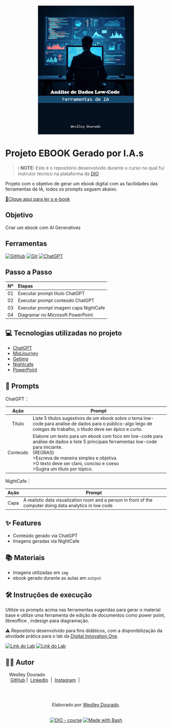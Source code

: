 

<p align="center">
<img 
    src="capa-ebook.png"
    width="300"  
/>
</p>



# Projeto EBOOK Gerado por I.A.s

 > ℹ️ **NOTE:** Este é o repositório desenvolvido durante o curso no qual fui instrutor técnico na plataforma da [DIO](https://dio.me)

Projeto com o objetivo de gerar um ebook digital com as facilidades das ferramentas de IA, todos os prompts
seguem abaixo.

<a href="/output/ebook-analise-de-dados-low-code.pdf" title="View PDF now"> 📕Clique aqui para ler o e-book</a>

## Objetivo
Criar um ebook com AI Generatives

## Ferramentas
[![GitHub](https://img.shields.io/badge/GitHub-000?style=for-the-badge&logo=github&logoColor=30A3DC)](https://docs.github.com/)
[![Git](https://img.shields.io/badge/Git-000?style=for-the-badge&logo=git&logoColor=E94D5F)](https://git-scm.com/doc) 
[![ChatGPT](https://img.shields.io/badge/chatGPT-74aa9c?style=for-the-badge&logo=openai&logoColor=FFFFF)](https://chatgpt.com/) 


## Passo a Passo
<table>
  <thead>
    <tr align="left">
      <th>Nº</th>
      <th>Etapas</th>
    </tr>
  </thead>
  <tbody align="left">
    <tr>
      <td>01</td>
      <td>Executar prompt titulo ChatGPT</td>
    </tr>
    <tr>
      <td>02</td>
      <td>Executar prompt conteúdo ChatGPT</td>
    </tr>
    <tr>
      <td>03</td>
      <td>Executar prompt imagem capa NightCafe</td>  
    </tr>
    <tr>
      <td>04</td>
      <td>Diagramar no Microsoft PowerPoint</td>    
    </tr>
  </tbody>
</table>


## 💻 Tecnologias utilizadas no projeto

- [ChatGPT](https://chat.openai.com/) 
- [MidJourney](https://www.midjourney.com/app/)
- [Getimg](https://getimg.ai/)
- [Nightcafe](https://creator.nightcafe.studio/)
- [PowerPoint](https://www.microsoft.com/en/microsoft-365/powerpoint)

## 🧠 Prompts


ChatGPT：

|   Ação   | Prompt                                                                     |
| :------: | ------------------------------------------------------------------------------------------------------------------------------------------------------------------------------------------------------------------------------------------------------------------------------ |
|  Título  | Liste 5 títulos sugestivos de um ebook sobre o tema low-code para analise de dados para o público-algo leigo de colegas de trabalho, o títudo deve ser épico e curto.                 |
| Conteúdo | Elabore um texto para um ebook com foco em low-code para análise de dados e liste 5 principais ferramentas low-code para iniciante.<br> {REGRAS}<br> >Escreva de maneira simples e objetiva<br> >O texto deve ser claro, conciso e coeso <br> >Sugira um título por tópico.          |


NightCafe：

|  Ação  |     Prompt   |                                                
| :----: | -------------------------------------------------------------------------------------- | 
| Capa | A realistic data visualization room and a person in front of the computer doing data analytics in low code |

## ✨ Features

- Conteúdo gerado via ChatGPT
- Imagens geradas via NightCafe

## 📚 Materiais

- Imagens utilizadas em `img`
- ebook gerado durante as aulas em `output`

## 🛠️ Instruções de execução

Utilize os prompts acima nas ferramentas sugeridas para gerar o material base e utilize uma ferramenta de edição de documentos como power point, libreoffice , indesign para diagramação.

⚠️
Repositório desenvolvido para fins didáticos, com a disponibilização da atividade prática para o lab da [Digital Innovation One](https://www.dio.me/).

[![Link do Lab](https://img.shields.io/badge/▶-000?style=for-the-badge&logo=movie&logoColor=E94D5F)](https://web.dio.me/lab/desafio-de-projeto-contribuindo-em-um-projeto-open-source-no-github/learning/913f26fd-1018-4643-b59a-6356ea77dc2e) 
[![Link do Lab](https://img.shields.io/badge/Acesse%20o%20Lab%20na%20Plataforma-E94D5F?style=for-the-badge)](https://web.dio.me/project/criando-um-ebook-com-chatgpt-midjourney/learning/4ccf3a39-46fc-4ca7-8c26-17899e35da5b?back=/track/coding-the-future-ia-generativa-microsoft-copilot&tab=undefined&moduleId=undefined)

## 👨‍💻 Autor

<p>
    <img 
      align=left 
      margin=10 
      width=80 
      src=""
    />
    <p>&nbsp&nbsp&nbspWeslley Dourado<br>
    &nbsp&nbsp&nbsp
    <a href="https://github.com/weslleydourado/">
    GitHub</a>&nbsp;|&nbsp;
    <a href="www.linkedin.com/in/weslleydourado">LinkedIn</a>
&nbsp;|&nbsp;
    <a href="https://www.instagram.com/weslley.dourado/">
    Instagram</a>
&nbsp;|&nbsp;</p>
</p>
<br/>
<p>

##
<div align="center">Elaborado por <a href="https://github.com/weslleydourado/">Weslley Dourado</a>.</div>
</br>
<p align="center">
<a href="https://dio.me/"><img src="https://img.shields.io/badge/DIO-Course-28DA77?logo=youtube" alt="DIO - course"></a>
<a href="https://www.gnu.org/software/bash/" title="Go to Bash homepage"><img src="https://img.shields.io/badge/Prompt-Project-blue?logo=gnu-bash&amp;logoColor=white" alt="Made with Bash"></a></p>